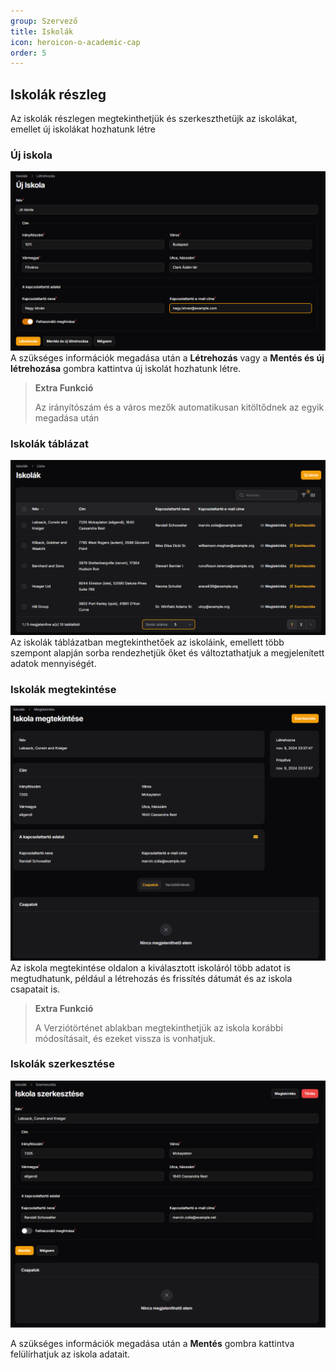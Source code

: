 ```yaml
---
group: Szervező
title: Iskolák
icon: heroicon-o-academic-cap
order: 5
---
```


## Iskolák részleg
Az iskolák részlegen megtekinthetjük és szerkeszthetüjk az iskolákat, emellet új iskolákat hozhatunk létre

### Új iskola
![my image](/public/img/organizer/new_school.png)
A szükséges információk megadása után a **Létrehozás** vagy a **Mentés és új létrehozása** gombra kattintva új iskolát hozhatunk létre.

> **Extra Funkció**
> 
> Az irányítószám és a város mezők automatikusan kitöltődnek az egyik megadása után

### Iskolák táblázat
![my image](/public/img/organizer/school_table.png)
Az iskolák táblázatban megtekinthetőek az iskoláink, emellett több szempont alapján sorba rendezhetjük őket és változtathatjuk a megjelenített adatok mennyiségét.

### Iskolák megtekintése
![my image](/public/img/organizer/school_inspect.png)
Az iskola megtekintése oldalon a kiválasztott iskoláról több adatot is megtudhatunk, például a létrehozás és frissítés dátumát és az iskola csapatait is.

> **Extra Funkció**
>
> A Verziótörténet ablakban megtekinthetjük az iskola korábbi módosításait, és ezeket vissza is vonhatjuk.

### Iskolák szerkesztése
![my image](/public/img/organizer/edit_school.png)

A szükséges információk megadása után a **Mentés** gombra kattintva felülírhatjuk az iskola adatait.
